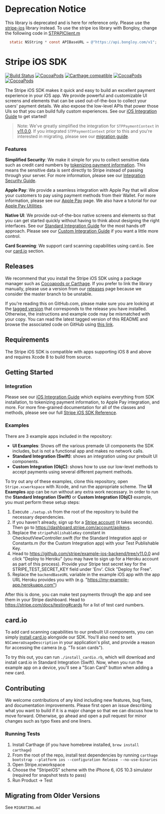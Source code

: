 # Deprecation Notice

This library is deprecated and is here for reference only. Please use the [stripe-ios](https://github.com/stripe/stripe-ios) library instead. To use the stripe ios library with Bongloy, change the following code in [STPAPIClient.m](https://github.com/stripe/stripe-ios/blob/master/Stripe/STPAPIClient.m)

```objective-c
  static NSString * const APIBaseURL = @"https://api.bongloy.com/v1";
```

# Stripe iOS SDK

[![Build Status](https://travis-ci.org/bongloy/bongloy-ios.svg?branch=master)](https://travis-ci.org/bongloy/bongloy-ios)
[![CocoaPods](https://img.shields.io/cocoapods/v/Stripe.svg?style=flat)](http://cocoapods.org/?q=author%3Astripe%20name%3Astripe)
[![Carthage compatible](https://img.shields.io/badge/Carthage-compatible-4BC51D.svg?style=flat)](https://github.com/Carthage/Carthage)
[![CocoaPods](https://img.shields.io/cocoapods/l/Stripe.svg?style=flat)](https://github.com/stripe/stripe-ios/blob/master/LICENSE)
[![CocoaPods](https://img.shields.io/cocoapods/p/Stripe.svg?style=flat)](https://github.com/stripe/stripe-ios#)

The Stripe iOS SDK makes it quick and easy to build an excellent payment experience in your iOS app. We provide powerful and customizable UI screens and elements that can be used out-of-the-box to collect your users' payment details. We also expose the low-level APIs that power those UIs so that you can build fully custom experiences. See our [iOS Integration Guide](https://stripe.com/docs/mobile/ios) to get started!

> Note: We've greatly simplified the integration for `STPPaymentContext` in [v11.0.0](https://github.com/stripe/stripe-ios/releases/v11.0.0). If you integrated `STPPaymentContext` prior to this and you're interested in migrating, please see our [migration guide](https://github.com/stripe/stripe-ios/blob/master/MIGRATING.md#migration-from-versions--1100).

### Features

**Simplified Security**: We make it simple for you to collect sensitive data such as credit card numbers by [tokenizing payment information](https://stripe.com/docs/quickstart#collecting-payment-information). This means the sensitive data is sent directly to Stripe instead of passing through your server. For more information, please see our [Integration Security Guide](https://stripe.com/docs/security).

**Apple Pay**: We provide a seamless integration with Apple Pay that will allow your customers to pay using payment methods from their Wallet. For more information, please see our [Apple Pay](https://stripe.com/apple-pay) page. We also have a tutorial for our [Apple Pay Utilities](https://stripe.com/docs/mobile/ios/custom#apple-pay).

**Native UI**: We provide out-of-the-box native screens and elements so that you can get started quickly without having to think about designing the right interfaces. See our [Standard Integration Guide](https://stripe.com/docs/mobile/ios/standard) for the most hands off approach. Please see our [Custom Integration Guide](https://stripe.com/docs/mobile/ios/custom) if you want a little more control.

**Card Scanning**: We support card scanning capabilities using card.io. See our [card.io](#cardio) section.

## Releases

We recommend that you install the Stripe iOS SDK using a package manager such as [Cocoapods or Carthage](https://stripe.com/docs/mobile/ios#getting-started). If you prefer to link the library manually, please use a version from our [releases](https://github.com/stripe/stripe-ios/releases) page because we consider the master branch to be unstable.

If you're reading this on GitHub.com, please make sure you are looking at the [tagged version](https://github.com/stripe/stripe-ios/tags) that corresponds to the release you have installed. Otherwise, the instructions and example code may be mismatched with your copy. You can read the latest tagged version of this README and browse the associated code on GitHub using [this link](https://github.com/stripe/stripe-ios/tree/v11.3.0).

## Requirements

The Stripe iOS SDK is compatible with apps supporting iOS 8 and above and requires Xcode 8 to build from source.

## Getting Started

### Integration

Please see our [iOS Integration Guide](https://stripe.com/docs/mobile/ios) which explains everything from SDK installation, to tokenizing payment information, to Apple Pay integration, and more. For more fine-grained documentation for all of the classes and methods, please see our full [Stripe iOS SDK Reference](http://stripe.github.io/stripe-ios/docs/index.html).

### Examples

There are 3 example apps included in the repository:

-   **UI Examples**: Shows off the various premade UI components the SDK includes, but is not a functional app and makes no network calls.
-   **Standard Integration (Swift)**: shows an integration using our prebuilt UI components.
-   **Custom Integration (ObjC)**: shows how to use our low-level methods to accept payments using several different payment methods.

To try out any of these examples, clone this repository, open `Stripe.xcworkspace` with Xcode, and run the appropriate scheme. The **UI Examples** app can be run without any extra work necessary. In order to run the **Standard Integration (Swift)** or **Custom Integration (ObjC)** example, you must perform these setup steps:

1.  Execute `./setup.sh` from the root of the repository to build the necessary dependencies.
2.  If you haven't already, sign up for a [Stripe account](https://dashboard.stripe.com/register) (it takes seconds). Then go to <https://dashboard.stripe.com/account/apikeys>.
3.  Replace the `stripePublishableKey` constant in CheckoutViewController.swift (for the Standard Integration app) or Constants.m (for the Custom Integration app) with your Test Publishable Key.
4.  Head to <https://github.com/stripe/example-ios-backend/tree/v11.0.0> and click "Deploy to Heroku" (you may have to sign up for a Heroku account as part of this process). Provide your Stripe test secret key for the STRIPE_TEST_SECRET_KEY field under 'Env'. Click "Deploy for Free".
5.  Replace the `backendBaseURL` variable in the example iOS app with the app URL Heroku provides you with (e.g. "<https://my-example-app.herokuapp.com">)

After this is done, you can make test payments through the app and see them in your Stripe dashboard. Head to <https://stripe.com/docs/testing#cards> for a list of test card numbers.

## card.io

To add card scanning capabilities to our prebuilt UI components, you can simply [install card.io](https://github.com/card-io/card.io-iOS-SDK#setup) alongside our SDK. You'll also need to set `NSCameraUsageDescription` in your application's plist, and provide a reason for accessing the camera (e.g. "To scan cards").

To try this out, you can run `./install_cardio.rb`, which will download and install card.io in Standard Integration (Swift). Now, when you run the example app on a device, you'll see a "Scan Card" button when adding a new card.

## Contributing

We welcome contributions of any kind including new features, bug fixes, and documentation improvements. Please first open an issue describing what you want to build if it is a major change so that we can discuss how to move forward. Otherwise, go ahead and open a pull request for minor changes such as typo fixes and one liners.

### Running Tests

1.  Install Carthage (if you have homebrew installed, `brew install carthage`)
2.  From the root of the repo, install test dependencies by running `carthage bootstrap --platform ios --configuration Release --no-use-binaries`
3.  Open Stripe.xcworkspace
4.  Choose the "StripeiOS" scheme with the iPhone 6, iOS 10.3 simulator (required for snapshot tests to pass)
5.  Run Product -> Test

## Migrating from Older Versions

See `MIGRATING.md`
